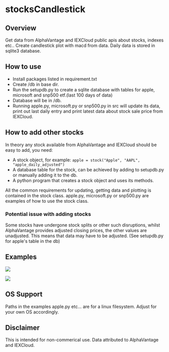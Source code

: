 # stocksCandlestick

## Overview
Get data from AlphaVantage and IEXCloud public apis about stocks, indexes etc.. 
Create candlestick plot with macd from data. 
Daily data is stored in sqlite3 database.

## How to use 
* Install packages listed in requirement.txt
* Create /db in base dir. 
* Run the setupdb.py to create a sqlite database with tables for apple, microsoft and snp500 etf.(last 100 days of data) 
* Database will be in /db.
* Running apple.py, microsoft.py or snp500.py in src will update its data, print out last daily entry and print latest data about stock sale price from IEXCloud.

## How to add other stocks
In theory any stock available from AlphaVantage and IEXCloud should be easy to add, you need:
  * A stock object, for example:
  ``` apple = stock("Apple", "AAPL", "apple_daily_adjusted") ```
  * A database table for the stock, can be achieved by adding to setupdb.py or manually adding it to the db.
  * A python program that creates a stock object and uses its methods.

All the common requirements for updating, getting data and plotting is contained in the stock class. 
apple.py, microsoft.py or snp500.py are examples of how to use the stock class.

### Potential issue with adding stocks
Some stocks have undergone stock splits or other such disruptions, whilst AlphaVantage provides adjusted closing prices, the other values are unadjusted. 
This means that data may have to be adjusted. (See setupdb.py for apple's table in the db)

## Examples
![](examples/apple_plot_example.png)


![](examples/apple_terminal_example.png)

## OS Support
Paths in the examples apple.py etc... are for a linux filesystem.
Adjust for your own OS accordingly.

## Disclaimer 
This is intended for non-commerical use.
Data attributed to AlphaVantage and IEXCloud.
